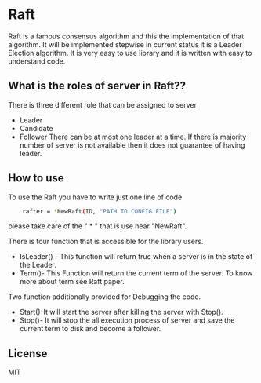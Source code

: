 Raft
=========

Raft is a famous consensus algorithm and this the implementation of that algorithm. It will be implemented stepwise in current status it is a Leader Election algorithm. It is very easy to use library and it is written with easy to understand code.

What is the roles of server in Raft??
----------------------------------
There is three different role that can be assigned to server

* Leader
* Candidate
* Follower
There can be at most one leader at a time. If there is majority number of server is not available then it does not guarantee of having leader.


How to use
--------------
To use the Raft you have to write just one line of code
```sh
    rafter = *NewRaft(ID, "PATH TO CONFIG FILE")
```
please take care of the " * " that is use near "NewRaft".

There is four function that is accessible for the library users.
* IsLeader() - This function will return true when a server is in the state of the Leader.
* Term()- This Function will return the current term of the server. To know more about term see Raft paper.

Two function additionally provided for Debugging the code.
* Start()-It will start the server after killing the server with Stop().
* Stop()- It will stop the all execution process of server and save the current term to disk and become a follower.



License
----

MIT